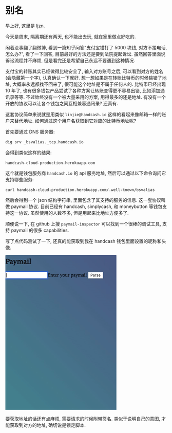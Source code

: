# 别名

  早上好, 这里是 ljzn.

  今天是周末, 隔离期还有两天, 也不能出去玩, 就在家里做点好吃的.

  闲着没事翻了翻微博, 看到一篇知乎问答"支付宝错打了 5000 块钱,
  对方不接电话, 怎么办?", 看了一下回答, 目前最好的方法还是要到法院提起诉讼.
  虽然回答里面说诉讼流程并不麻烦, 但是看完还是希望自己永远不要遇到这种情况.

  支付宝的转账其实已经做得比较安全了, 输入对方账号之后,
  可以看到对方的姓名(会隐藏第一个字), 认真确认一下就好.
  想一想如果是在转账比特币的时候输错了地址, 大概率永远都找不回来了,
  很可能这个地址是不属于任何人的. 比特币已经出现 10 年了,
  也有很多钱包产品尝试了各种方案让转账变得更不容易出错,
  比如添加通讯录等等. 不过始终没有一个被大量采用的方案,
  用得最多的还是地址.
  有没有一个开放的协议可以让各个钱包之间互相兼容通讯录?
  还真有.

  这套协议简单来说就是用类似 `linjie@handcash.io` 这样的看起来像邮箱一样的账户来替代地址.
  如何通过这个用户名获取到它对应的比特币地址呢?

  首先要通过 DNS 服务器:

  ```sh
  dig srv _bsvalias._tcp.handcash.io
  ```

  会得到类似这样的结果:

  ```
  handcash-cloud-production.herokuapp.com
  ```

  这个就是钱包服务商 `handcash.io` 的 api 服务地址,
  然后可以通过以下命令询问它支持哪些服务:

  ```
  curl handcash-cloud-production.herokuapp.com/.well-known/bsvalias
  ```

  然后会得到一个 json 结构字符串, 里面包含了其支持的服务的信息. 这一套协议叫做
  paymail 协议. 目前已经有 handcash, simplycash, 和 moneybutton 等钱包支持这一协议.
  虽然使用的人数不多, 但是用起来比地址方便多了.

  顺便说一下, 在 github 上搜 `paymail-inspector` 可以找到一个很棒的调试工具, 支持 paymail
  的很多 capabilities.

  写了点代码测试了一下, 还真的能获取到我在 handcash 钱包里面设置的昵称和头像.

  ![paymail profile](../images/paymail_profile.gif)

  要获取地址的话还有点麻烦, 需要请求的时候附带签名. 类似于说明自己的意图, 才能获取到对方的地址, 确切说是锁定脚本.